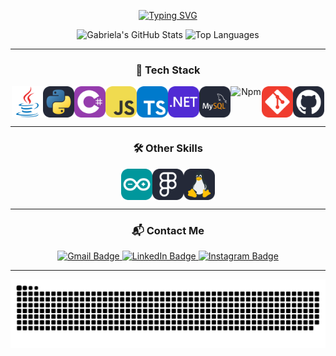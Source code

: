 <!-- Título e Introdução -->
<p align="center">
    <a href="https://git.io/typing-svg">
        <img src="https://readme-typing-svg.demolab.com?font=Fira+Code&weight=600&size=25&pause=1000&color=00F7FF&background=1A1B27&width=435&height=40&lines=Hi!+I'm+Gabriela+Fernandes!+%E2%98%95%F0%9F%92%BB;Welcome+to+my+GitHub+Profile!" alt="Typing SVG">
    </a>
</p>

<div align="center">
    <img height="180em" src="https://github-readme-stats-sigma-five.vercel.app/api?username=3lder7&show_icons=true&theme=radical&include_all_commits=true&count_private=true" alt="Gabriela's GitHub Stats"/>
    <img height="180em" src="https://github-readme-stats-sigma-five.vercel.app/api/top-langs/?username=3lder7&layout=compact&langs_count=16&theme=radical" alt="Top Languages"/>
</div>

---

<!-- Seção de Habilidades -->
<h3 align="center"> 🚀 Tech Stack</h3>
<div align="center" style="display: flex; flex-wrap: wrap; justify-content: center;">
    <img src="https://raw.githubusercontent.com/devicons/devicon/master/icons/java/java-original.svg" alt="Java" height="50" width="50"/>
    <img src="https://raw.githubusercontent.com/tandpfun/skill-icons/main/icons/Python-Dark.svg" alt="Python" height="50" width="50"/>
    <img src="https://raw.githubusercontent.com/tandpfun/skill-icons/main/icons/CS.svg" alt="C#" height="50" width="50"/>
    <img src="https://raw.githubusercontent.com/tandpfun/skill-icons/main/icons/JavaScript.svg" alt="JavaScript" height="50" width="50"/>
    <img src="https://raw.githubusercontent.com/tandpfun/skill-icons/main/icons/TypeScript.svg" alt="TypeScript" height="50" width="50"/>
    <img src="https://raw.githubusercontent.com/tandpfun/skill-icons/main/icons/DotNet.svg" alt=".NET" height="50" width="50"/>
    <img src="https://raw.githubusercontent.com/tandpfun/skill-icons/main/icons/MySQL-Dark.svg" alt="MySQL" height="50" width="50"/>
    <img src="https://raw.githubusercontent.com/tandpfun/skill-icons/main/icons/Npm-Dark.svg" alt="Npm" height="50" width="50"/>
    <img src="https://raw.githubusercontent.com/tandpfun/skill-icons/main/icons/Git.svg" alt="Git" height="50" width="50"/>
    <img src="https://raw.githubusercontent.com/tandpfun/skill-icons/main/icons/Github-Dark.svg" alt="GitHub" height="50" width="50"/>
</div>

---

<!-- Habilidades Adicionais -->
<h3 align="center">🛠️ Other Skills</h3>
<div align="center" style="display: flex; flex-wrap: wrap; justify-content: center;">
    <img src="https://raw.githubusercontent.com/tandpfun/skill-icons/main/icons/Arduino.svg" alt="Arduino" height="50" width="50"/>
    <img src="https://raw.githubusercontent.com/tandpfun/skill-icons/main/icons/Figma-Dark.svg" alt="Figma" height="50" width="50"/>
    <img src="https://raw.githubusercontent.com/tandpfun/skill-icons/main/icons/Linux-Dark.svg" alt="Linux" height="50" width="50"/>
</div>

---

<!-- Contatos -->
<h3 align="center">📬 Contact Me</h3>
<div align="center">
    <a href="mailto:vanessa.g.rocha@ba.estudante.senai.br">
        <img src="https://img.shields.io/badge/Gmail-D14836?style=for-the-badge&logo=gmail&logoColor=white" alt="Gmail Badge">
    </a>
    <a href="https://www.linkedin.com/in/vanessa-gabriela-fernandes-rocha-90aba5336/">
        <img src="https://img.shields.io/badge/LinkedIn-0077B5?style=for-the-badge&logo=linkedin&logoColor=white" alt="LinkedIn Badge">
    </a>
    <a href="https://www.instagram.com/v.g_fernandess/">
        <img src="https://img.shields.io/badge/Instagram-E4405F?style=for-the-badge&logo=instagram&logoColor=white" alt="Instagram Badge">
    </a>
</div>

---

<!-- Rodapé com animação -->
<p align="center">
    <img src="https://raw.githubusercontent.com/Platane/snk/output/github-contribution-grid-snake.svg" alt="Snake Animation">
</p>

